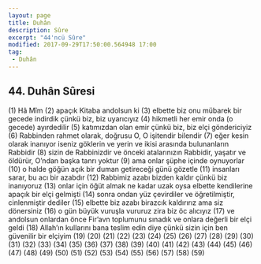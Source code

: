 ```yaml
---
layout: page
title: Duhân
description: Sûre
excerpt: "44'ncü Sûre"
modified: 2017-09-29T17:50:00.564948 17:00
tag: 
 - Duhân
---
```


## 44. Duhân Sûresi

(1) Hâ Mîm
(2) apaçık Kitaba andolsun ki
(3) elbette biz onu mübarek bir gecede indirdik çünkü biz, biz uyarıcıyız
(4) hikmetli her emir onda (o gecede) ayırdedilir
(5) katımızdan olan emir çünkü biz, biz elçi göndericiyiz
(6) Rabbinden rahmet olarak, doğrusu O, O işitendir bilendir
(7) eğer kesin olarak inanıyor iseniz göklerin ve yerin ve ikisi arasında bulunanların Rabbidir 
(8) sizin de Rabbinizdir ve önceki atalarınızın Rabbidir, yaşatır ve öldürür, O’ndan başka tanrı yoktur
(9) ama onlar şüphe içinde oynuyorlar
(10) o halde göğün açık bir duman getireceği günü gözetle
(11) insanları sarar, bu acı bir azabdır
(12) Rabbimiz azabı bizden kaldır çünkü biz inanıyoruz
(13) onlar için öğüt almak ne kadar uzak oysa elbette kendilerine apaçık bir elçi gelmişti
(14) sonra ondan yüz çevirdiler ve öğretilmiştir, cinlenmiştir dediler 
(15) elbette biz azabı birazcık kaldırırız ama siz dönersiniz
(16) o gün büyük vuruşla vururuz zira biz öc alıcıyız
(17) ve andolsun onlardan önce Fir’avn toplumunu sınadık ve onlara değerli bir elçi geldi
(18) Allah’ın kullarını bana teslim edin diye çünkü sizin için ben güvenilir bir elçiyim 
(19) 
(20) 
(21) 
(22) 
(23) 
(24) 
(25) 
(26) 
(27) 
(28) 
(29) 
(30) 
(31) 
(32) 
(33) 
(34) 
(35) 
(36) 
(37) 
(38) 
(39) 
(40)
(41) 
(42) 
(43) 
(44) 
(45) 
(46) 
(47) 
(48) 
(49) 
(50) 
(51) 
(52) 
(53) 
(54) 
(55) 
(56) 
(57) 
(58) 
(59) 
